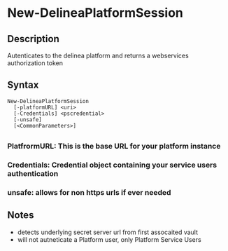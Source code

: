 # New-DelineaPlatformSession
## Description
  Autenticates to the delinea platform and returns a webservices authorization token
## Syntax
```
New-DelineaPlatformSession
  [-platformURL] <uri>
  [-Credentials] <pscredential>
  [-unsafe]
  [<CommonParameters>]
```
## 
### PlatfrormURL: This is the base URL for your platform instance
### Credentials: Credential object containing your service users authentication
### unsafe: allows for non https urls if ever needed

## Notes
* detects underlying secret server url from first assocaited vault
* will not autneticate a Platform user, only Platform Service Users
